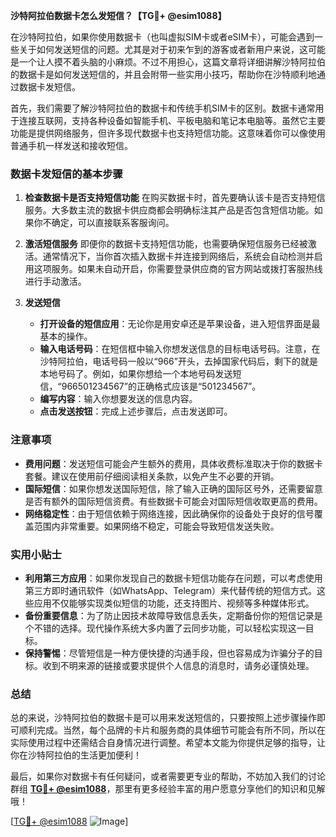 **沙特阿拉伯数据卡怎么发短信？【TG💪+ @esim1088】**

在沙特阿拉伯，如果你使用数据卡（也叫虚拟SIM卡或者eSIM卡），可能会遇到一些关于如何发送短信的问题。尤其是对于初来乍到的游客或者新用户来说，这可能是一个让人摸不着头脑的小麻烦。不过不用担心，这篇文章将详细讲解沙特阿拉伯的数据卡是如何发送短信的，并且会附带一些实用小技巧，帮助你在沙特顺利地通过数据卡发短信。

首先，我们需要了解沙特阿拉伯的数据卡和传统手机SIM卡的区别。数据卡通常用于连接互联网，支持各种设备如智能手机、平板电脑和笔记本电脑等。虽然它主要功能是提供网络服务，但许多现代数据卡也支持短信功能。这意味着你可以像使用普通手机一样发送和接收短信。

### 数据卡发短信的基本步骤

1. **检查数据卡是否支持短信功能**
   在购买数据卡时，首先要确认该卡是否支持短信服务。大多数主流的数据卡供应商都会明确标注其产品是否包含短信功能。如果你不确定，可以直接联系客服询问。

2. **激活短信服务**
   即便你的数据卡支持短信功能，也需要确保短信服务已经被激活。通常情况下，当你首次插入数据卡并连接到网络后，系统会自动检测并启用这项服务。如果未自动开启，你需要登录供应商的官方网站或拨打客服热线进行手动激活。

3. **发送短信**
   - **打开设备的短信应用**：无论你是用安卓还是苹果设备，进入短信界面是最基本的操作。
   - **输入电话号码**：在短信框中输入你想发送信息的目标电话号码。注意，在沙特阿拉伯，电话号码一般以“966”开头，去掉国家代码后，剩下的就是本地号码了。例如，如果你想给一个本地号码发送短信，“966501234567”的正确格式应该是“501234567”。
   - **编写内容**：输入你想要发送的信息内容。
   - **点击发送按钮**：完成上述步骤后，点击发送即可。

### 注意事项

- **费用问题**：发送短信可能会产生额外的费用，具体收费标准取决于你的数据卡套餐。建议在使用前仔细阅读相关条款，以免产生不必要的开销。
- **国际短信**：如果你想发送国际短信，除了输入正确的国际区号外，还需要留意是否有额外的国际短信资费。有些数据卡可能会对国际短信收取更高的费用。
- **网络稳定性**：由于短信依赖于网络连接，因此确保你的设备处于良好的信号覆盖范围内非常重要。如果网络不稳定，可能会导致短信发送失败。

### 实用小贴士

- **利用第三方应用**：如果你发现自己的数据卡短信功能存在问题，可以考虑使用第三方即时通讯软件（如WhatsApp、Telegram）来代替传统的短信方式。这些应用不仅能够实现类似短信的功能，还支持图片、视频等多种媒体形式。
- **备份重要信息**：为了防止因技术故障导致信息丢失，定期备份你的短信记录是个不错的选择。现代操作系统大多内置了云同步功能，可以轻松实现这一目标。
- **保持警惕**：尽管短信是一种方便快捷的沟通手段，但也容易成为诈骗分子的目标。收到不明来源的链接或要求提供个人信息的消息时，请务必谨慎处理。

### 总结

总的来说，沙特阿拉伯的数据卡是可以用来发送短信的，只要按照上述步骤操作即可顺利完成。当然，每个品牌的卡片和服务商的具体细节可能会有所不同，所以在实际使用过程中还需结合自身情况进行调整。希望本文能为你提供足够的指导，让你在沙特阿拉伯的生活更加便利！

最后，如果你对数据卡有任何疑问，或者需要更专业的帮助，不妨加入我们的讨论群组 **[TG💪+ @esim1088](https://t.me/s/esim1088)**，那里有更多经验丰富的用户愿意分享他们的知识和见解哦！ 

[[TG💪+ @esim1088](https://t.me/s/esim1088) ![Image](https://i.postimg.cc/4NQfJmqS/Snipaste-2025-05-13-00-14-12.png)]